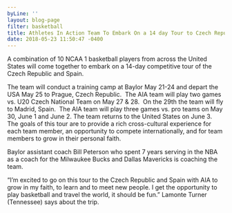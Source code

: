 ```yaml
---
byLine: ''
layout: blog-page
filter: basketball
title: Athletes In Action Team To Embark On a 14 day Tour to Czech Republic & Spain
date: 2018-05-23 11:50:47 -0400
---
```

A combination of 10 NCAA 1 basketball players from across the United States will come together to embark on a 14-day competitive tour of the Czech Republic and Spain.

The team will conduct a training camp at Baylor May 21-24 and depart the USA May 25 to Prague, Czech Republic.  The AIA team will play two games vs. U20 Czech National Team on May 27 & 28.  On the 29th the team will fly to Madrid, Spain.  The AIA team will play three games vs. pro teams on May 30, June 1 and June 2. The team returns to the United States on June 3.  The goals of this tour are to provide a rich cross-cultural experience for each team member, an opportunity to compete internationally, and for team members to grow in their personal faith.

Baylor assistant coach Bill Peterson who spent 7 years serving in the NBA as a coach for the Milwaukee Bucks and Dallas Mavericks is coaching the team.

“I’m excited to go on this tour to the Czech Republic and Spain with AIA to grow in my faith, to learn and to meet new people. I get the opportunity to play basketball and travel the world, it should be fun.” Lamonte Turner (Tennessee) says about the trip.